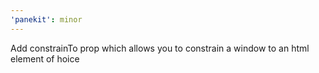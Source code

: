 ```yaml
---
'panekit': minor
---
```


Add constrainTo prop which allows you to constrain a window to an html element of hoice
